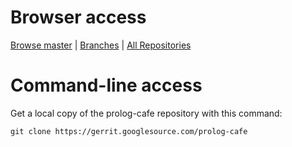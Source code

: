 # Browser access #

[Browse master](https://gerrit.googlesource.com/prolog-cafe/+/master/)
| [Branches](https://gerrit.googlesource.com/prolog-cafe/)
| [All Repositories](https://gerrit.googlesource.com/)

# Command-line access #

Get a local copy of the prolog-cafe repository with this command:

`git clone https://gerrit.googlesource.com/prolog-cafe`